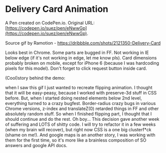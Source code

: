 # Delivery Card Animation

A Pen created on CodePen.io. Original URL: [https://codepen.io/suez/pen/eNwwGp](https://codepen.io/suez/pen/eNwwGp).

Source gif by Ramotion - https://dribbble.com/shots/2121350-Delivery-Card

Looks best in Chrome. Some parts are bugged in FF. Not working in IE below edge (if it's not working in edge, let me know pls). Card dimensions probably broken on mobile, except for iPhone 6 (because I was hardcoding pixels for this model). Don't forget to click request button inside card.

(Cool)story behind the demo:

when I saw this gif I just wanted to recreate flipping animation. I thought that it will be easy-peasy, because I worked with preserve-3d stuff in CSS before. But, when I started doing nested elements below 2nd level, everything turned to a crazy bugfest. Border-radius crazy bugs in various Chrome versions, z-index and translateZ(0) retarded things in FF and other absolutely random stuff. So when I finished flipping part, I thought that I should continue and do the rest. Oh boy... This decision gave another week of suffering and LOTS of shitty code. I will try to refactor it in a few weeks (when my brain will recover), but right now CSS is a one big clusterf*ck (shame on me!). And google maps is an another story, I was working with them for the first time, so it's more like a brainless composition of SO answers and google API docs.



